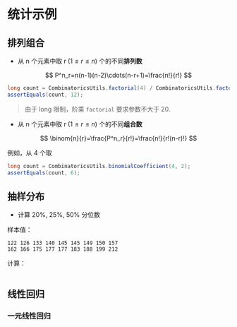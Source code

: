 # 统计示例

## 排列组合

- 从 n 个元素中取 r ($1\le r\le n$) 个的不同**排列数**

$$
P^n_r=n(n-1)(n-2)\cdots(n-r+1)=\frac{n!}{r!}
$$

```java
long count = CombinatoricsUtils.factorial(4) / CombinatoricsUtils.factorial(2);
assertEquals(count, 12);
```

> 由于 long 限制，阶乘 `factorial` 要求参数不大于 20.

- 从 n 个元素中取 r ($1\le r\le n$) 个的不同**组合数**

$$
\binom{n}{r}=\frac{P^n_r}{r!}=\frac{n!}{r!(n-r)!}
$$

例如，从 4 个取

```java
long count = CombinatoricsUtils.binomialCoefficient(4, 2);
assertEquals(count, 6);
```

## 抽样分布

- 计算 20%, 25%, 50% 分位数

样本值：

```
122 126 133 140 145 145 149 150 157
162 166 175 177 177 183 188 199 212
```

计算：

```java

```

## 线性回归

###  一元线性回归

